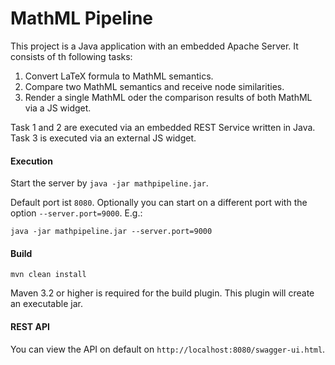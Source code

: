 MathML Pipeline
================

This project is a Java application with an embedded Apache Server.
It consists of th following tasks:

1. Convert LaTeX formula to MathML semantics.
2. Compare two MathML semantics and receive node similarities.
3. Render a single MathML oder the comparison results of both MathML via a JS widget.

Task 1 and 2 are executed via an embedded REST Service written in Java.
Task 3 is executed via an external JS widget.

#### Execution ###

Start the server by `java -jar mathpipeline.jar`.

Default port ist `8080`. Optionally you can start on a different port with
the option `--server.port=9000`. E.g.:

    java -jar mathpipeline.jar --server.port=9000

#### Build ####

`mvn clean install`

Maven 3.2 or higher is required for the build plugin.
This plugin will create an executable jar.

#### REST API ###

You can view the API on default on `http://localhost:8080/swagger-ui.html`.

